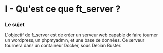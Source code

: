 # I - Qu'est ce que ft_server ?
### Le sujet
L'objectif de ft_server est de créer un serveur web capable de faire tourner un wordpress, un phpmyadmin, et une base de données. 
Ce serveur tournera dans un containeur Docker, sous Debian Buster.
